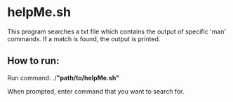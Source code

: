 # helpMe.sh

This program searches a txt file which contains the output of specific 'man' commands.
If a match is found, the output is printed.

## How to run: 

Run command: ./**"path/to/helpMe.sh"** 
 
When prompted, enter command that you want to search for. 
